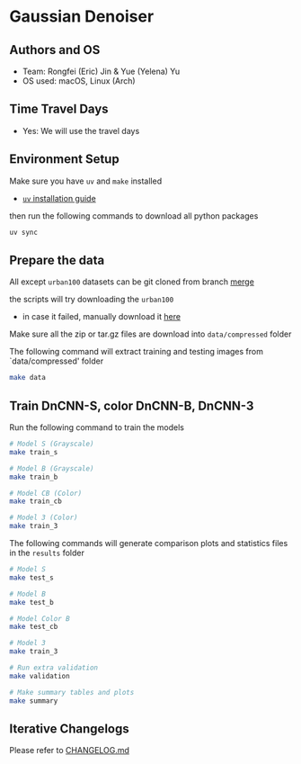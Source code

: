 # Gaussian Denoiser

## Authors and OS
- Team: Rongfei (Eric) Jin & Yue (Yelena) Yu
- OS used: macOS, Linux (Arch)

## Time Travel Days
- Yes: We will use the travel days

## Environment Setup

Make sure you have `uv` and `make` installed 
- [`uv` installation guide](https://docs.astral.sh/uv/getting-started/installation/)

then run the following commands to download all python packages
```bash
uv sync
```

## Prepare the data

All except `urban100` datasets can be git cloned from branch [merge](https://github.com/YelenaYY/Gaussian-Denoiser/tree/merge)

the scripts will try downloading the `urban100` 
- in case it failed, manually download it [here](https://drive.google.com/drive/folders/1B3DJGQKB6eNdwuQIhdskA64qUuVKLZ9u)

Make sure all the zip or tar.gz files are download  into `data/compressed` folder


The following command will extract training and testing images from `data/compressed' folder

```bash
make data
```

## Train DnCNN-S, color DnCNN-B, DnCNN-3

Run the following command to train the models

```bash
# Model S (Grayscale)
make train_s

# Model B (Grayscale)
make train_b

# Model CB (Color)
make train_cb

# Model 3 (Color)
make train_3
```

The following commands will generate comparison plots and statistics files in the `results` folder

```bash
# Model S
make test_s

# Model B
make test_b

# Model Color B
make test_cb

# Model 3
make train_3

# Run extra validation
make validation

# Make summary tables and plots
make summary
```

## Iterative Changelogs
Please refer to [CHANGELOG.md](CHANGELOG.md)